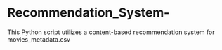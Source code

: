 # Recommendation_System-
This Python script utilizes a content-based recommendation system for movies_metadata.csv
